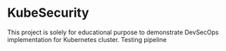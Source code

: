 # KubeSecurity
This project is solely for educational purpose to demonstrate DevSecOps implementation for Kubernetes cluster. Testing pipeline
